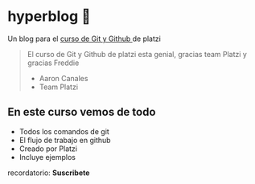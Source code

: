 # hyperblog 💛
Un blog para el [ curso de Git y Github ](https://platzi.com/cursos/git-github/ "curso de Git y Github") de platzi
>El curso de Git y Github de platzi esta genial, gracias team Platzi y gracias Freddie 
> - Aaron Canales
> - Team Platzi

## En este curso vemos de todo
* Todos los comandos de git
* El flujo de trabajo en github
* Creado por Platzi 
* Incluye ejemplos

recordatorio: **Suscribete**


